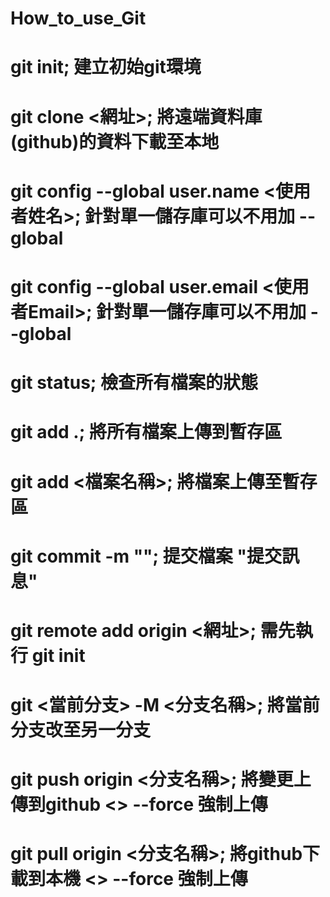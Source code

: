 # How_to_use_Git
# git init; 建立初始git環境
# git clone <網址>; 將遠端資料庫(github)的資料下載至本地
# git config --global user.name <使用者姓名>; 針對單一儲存庫可以不用加 --global
# git config --global user.email <使用者Email>; 針對單一儲存庫可以不用加 --global
# git status; 檢查所有檔案的狀態
# git add .; 將所有檔案上傳到暫存區
# git add <檔案名稱>; 將檔案上傳至暫存區
# git commit -m ""; 提交檔案 "提交訊息"
# git remote add origin <網址>; 需先執行 git init
# git <當前分支> -M <分支名稱>; 將當前分支改至另一分支
# git push origin <分支名稱>; 將變更上傳到github <> --force 強制上傳
# git pull origin <分支名稱>; 將github下載到本機 <> --force 強制上傳